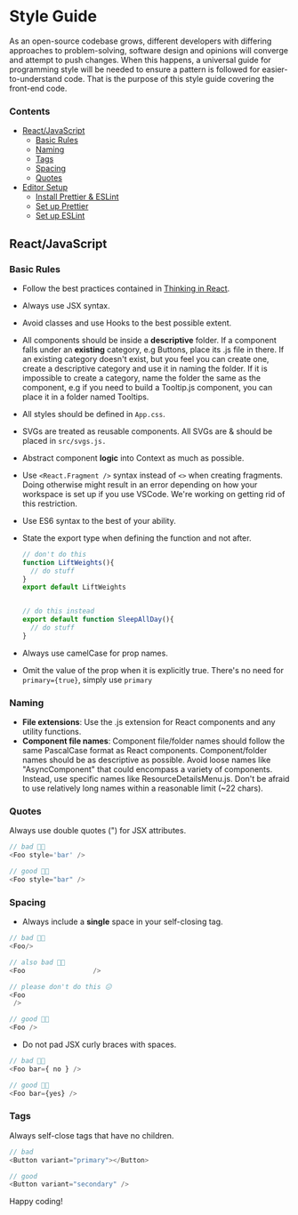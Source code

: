 # Style Guide

As an open-source codebase grows, different developers with differing approaches to problem-solving, software design and opinions will converge and attempt to push changes. When this happens, a universal guide for programming style will be needed to ensure a pattern is followed for easier-to-understand code. That is the purpose of this style guide covering the front-end code.

### Contents

- [React/JavaScript](#1)
  - [Basic Rules](#1.1)
  - [Naming](#1.2)
  - [Tags](#1.3)
  - [Spacing](#1.4)
  - [Quotes](#1.5)
- [Editor Setup](#2)
  - [Install Prettier & ESLint](#2.1)
  - [Set up Prettier](#2.2)
  - [Set up ESLint](#2.3)

<h2 id='1'>React/JavaScript</h2>
<h3 id='1.1'>Basic Rules</h3>

- Follow the best practices contained in [Thinking in React](https://beta.reactjs.org/learn/thinking-in-react).
- Always use JSX syntax.
- Avoid classes and use Hooks to the best possible extent.
- All components should be inside a **descriptive** folder. If a component falls under an **existing** category, e.g Buttons, place its .js file in there. If an existing category doesn't exist, but you feel you can create one, create a descriptive category and use it in naming the folder. If it is impossible to create a category, name the folder the same as the component, e.g if you need to build a Tooltip.js component, you can place it in a folder named Tooltips.
- All styles should be defined in `App.css`.
- SVGs are treated as reusable components. All SVGs are & should be placed in `src/svgs.js.`
- Abstract component **logic** into Context as much as possible.
- Use `<React.Fragment />` syntax instead of `<>` when creating fragments. Doing otherwise might result in an error depending on how your workspace is set up if you use VSCode. We're working on getting rid of this restriction.
- Use ES6 syntax to the best of your ability.
- State the export type when defining the function and not after.

  ```javascript
  // don't do this
  function LiftWeights(){
    // do stuff
  }
  export default LiftWeights


  // do this instead
  export default function SleepAllDay(){
    // do stuff
  }
  ```

- Always use camelCase for prop names.
- Omit the value of the prop when it is explicitly true. There's no need for `primary={true}`, simply use `primary`

<h3 id='1.2'>Naming</h3>

- **File extensions**: Use the .js extension for React components and any utility functions.
- **Component file names**: Component file/folder names should follow the same PascalCase format as React components. Component/folder names should be as descriptive as possible. Avoid loose names like "AsyncComponent" that could encompass a variety of components. Instead, use specific names like ResourceDetailsMenu.js. Don't be afraid to use relatively long names within a reasonable limit (~22 chars).

<h3 id='1.3'>Quotes</h3>

Always use double quotes (") for JSX attributes.

```javascript
// bad 👎🏾
<Foo style='bar' />

// good 👍🏾
<Foo style="bar" />
```

<h3 id='1.4'>Spacing</h3>

- Always include a **single** space in your self-closing tag.

```javascript
// bad 👎🏾
<Foo/>

// also bad 👎🏾
<Foo                 />

// please don't do this 😑
<Foo
 />

// good 👍🏾
<Foo />
```

- Do not pad JSX curly braces with spaces.

```javascript
// bad 👎🏾
<Foo bar={ no } />

// good 👍🏾
<Foo bar={yes} />
```

<h3 id='1.5'>Tags</h3>

Always self-close tags that have no children.

```javascript
// bad
<Button variant="primary"></Button>

// good
<Button variant="secondary" />
```

Happy coding!
